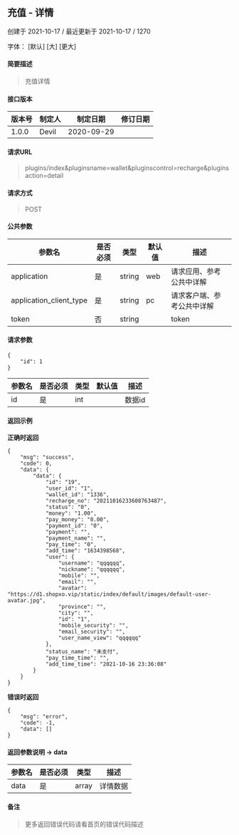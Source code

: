 ## 充值 - 详情

创建于 2021-10-17 / 最近更新于 2021-10-17 / 1270

字体： \[默认\] \[大\] \[更大\]

#### 简要描述

> 充值详情

#### 接口版本

| 版本号 | 制定人 | 制定日期 | 修订日期 |
| --- | --- | --- | --- |
| 1.0.0 | Devil | 2020-09-29 |  |

#### 请求URL

> plugins/index&pluginsname=wallet&pluginscontrol=recharge&pluginsaction=detail

#### 请求方式

> POST

#### 公共参数

| 参数名 | 是否必须 | 类型 | 默认值 | 描述 |
| --- | --- | --- | --- | --- |
| application | 是 | string | web | 请求应用、参考公共中详解 |
| application\_client\_type | 是 | string | pc | 请求客户端、参考公共中详解 |
| token | 否 | string |  | token |

#### 请求参数

```
{
    "id": 1
}
```

| 参数名 | 是否必须 | 类型 | 默认值 | 描述 |
| --- | --- | --- | --- | --- |
| id | 是 | int |  | 数据id |

#### 返回示例

**正确时返回**

```
{
    "msg": "success",
    "code": 0,
    "data": {
        "data": {
            "id": "19",
            "user_id": "1",
            "wallet_id": "1336",
            "recharge_no": "20211016233608763487",
            "status": "0",
            "money": "1.00",
            "pay_money": "0.00",
            "payment_id": "0",
            "payment": "",
            "payment_name": "",
            "pay_time": "0",
            "add_time": "1634398568",
            "user": {
                "username": "qqqqqq",
                "nickname": "qqqqqq",
                "mobile": "",
                "email": "",
                "avatar": "https://d1.shopxo.vip/static/index/default/images/default-user-avatar.jpg",
                "province": "",
                "city": "",
                "id": "1",
                "mobile_security": "",
                "email_security": "",
                "user_name_view": "qqqqqq"
            },
            "status_name": "未支付",
            "pay_time_time": "",
            "add_time_time": "2021-10-16 23:36:08"
        }
    }
}
```

**错误时返回**

```
{
    "msg": "error",
    "code": -1,
    "data": []
}
```

#### 返回参数说明 -> data

| 参数名 | 是否必须 | 类型 | 描述 |
| --- | --- | --- | --- |
| data | 是 | array | 详情数据 |

#### 备注

> 更多返回错误代码请看首页的错误代码描述